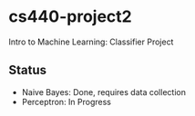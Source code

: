 # cs440-project2
Intro to Machine Learning: Classifier Project

## Status
- Naive Bayes: Done, requires data collection
- Perceptron: In Progress
